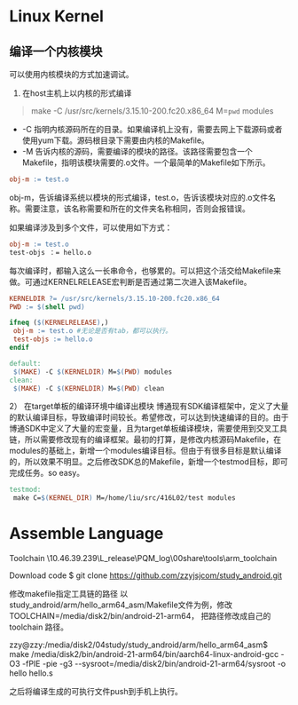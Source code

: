 # Linux Kernel
## 编译一个内核模块
可以使用内核模块的方式加速调试。

1. 在host主机上以内核的形式编译

  > make -C /usr/src/kernels/3.15.10-200.fc20.x86_64 M=`pwd` modules

  * -C  指明内核源码所在的目录。如果编译机上没有，需要去网上下载源码或者使用yum下载。源码根目录下需要由内核的Makefile。
  * -M 告诉内核的源码，需要编译的模块的路径。该路径需要包含一个Makefile，指明该模块需要的.o文件。一个最简单的Makefile如下所示。

```makefile
obj-m := test.o
```

obj-m，告诉编译系统以模块的形式编译，test.o，告诉该模块对应的.o文件名称。需要注意，该名称需要和所在的文件夹名称相同，否则会报错误。

如果编译涉及到多个文件，可以使用如下方式：

```makefile
obj-m := test.o
test-objs ：= hello.o
```

每次编译时，都输入这么一长串命令，也够累的。可以把这个活交给Makefile来做。可通过KERNELRELEASE宏判断是否通过第二次进入该Makefile。

```makefile
KERNELDIR ?= /usr/src/kernels/3.15.10-200.fc20.x86_64
PWD := $(shell pwd)

ifneq ($(KERNELRELEASE),)
 obj-m := test.o #无论是否有tab，都可以执行。
 test-objs := hello.o
endif

default:
 $(MAKE) -C $(KERNELDIR) M=$(PWD) modules
clean:
 $(MAKE) -C $(KERNELDIR) M=$(PWD) clean
```

2） 在target单板的编译环境中编译出模块
博通现有SDK编译框架中，定义了大量的默认编译目标，导致编译时间较长。希望修改，可以达到快速编译的目的。由于博通SDK中定义了大量的宏变量，且为target单板编译模块，需要使用到交叉工具链，所以需要修改现有的编译框架。最初的打算，是修改内核源码Makefile，在modules的基础上，新增一个modules编译目标。但由于有很多目标是默认编译的，所以效果不明显。之后修改SDK总的Makefile，新增一个testmod目标，即可完成任务。so easy。
```makefile
testmod:
 make C=$(KERNEL_DIR) M=/home/liu/src/416L02/test modules
```


# Assemble Language
Toolchain
\\10.46.39.239\L_release\PQM_log\00share\tools\arm_toolchain
 
Download code
$ git clone https://github.com/zzyjsjcom/study_android.git
 
修改makefile指定工具链的路径
以study_android/arm/hello_arm64_asm/Makefile文件为例，修改TOOLCHAIN=/media/disk2/bin/android-21-arm64， 把路径修改成自己的toolchain 路径。
 
zzy@zzy:/media/disk2/04study/study_android/arm/hello_arm64_asm$ make
         /media/disk2/bin/android-21-arm64/bin/aarch64-linux-android-gcc -O3 -fPIE -pie -g3 --sysroot=/media/disk2/bin/android-21-arm64/sysroot -o hello hello.s

之后将编译生成的可执行文件push到手机上执行。
